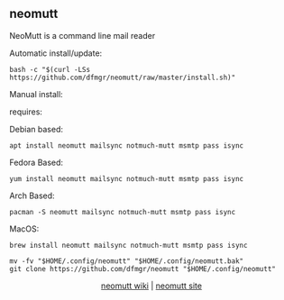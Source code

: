 ## neomutt  
  
NeoMutt is a command line mail reader  
  
Automatic install/update:

```shell
bash -c "$(curl -LSs https://github.com/dfmgr/neomutt/raw/master/install.sh)"
```

Manual install:
  
requires:

Debian based:

```shell
apt install neomutt mailsync notmuch-mutt msmtp pass isync
```  

Fedora Based:

```shell
yum install neomutt mailsync notmuch-mutt msmtp pass isync
```  

Arch Based:

```shell
pacman -S neomutt mailsync notmuch-mutt msmtp pass isync
```  

MacOS:  

```shell
brew install neomutt mailsync notmuch-mutt msmtp pass isync
```
  
```shell
mv -fv "$HOME/.config/neomutt" "$HOME/.config/neomutt.bak"
git clone https://github.com/dfmgr/neomutt "$HOME/.config/neomutt"
```
  
<p align=center>
  <a href="https://wiki.archlinux.org/index.php/neomutt" target="_blank" rel="noopener noreferrer">neomutt wiki</a>  |  
  <a href="https://neomutt.org" target="_blank" rel="noopener noreferrer">neomutt site</a>
</p>  
